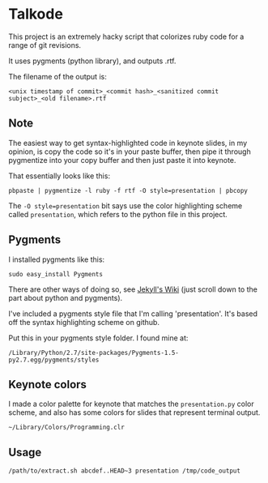 # Talkode

This project is an extremely hacky script that colorizes ruby code for a range
of git revisions.

It uses pygments (python library), and outputs .rtf.

The filename of the output is:

    <unix timestamp of commit>_<commit hash>_<sanitized commit subject>_<old filename>.rtf

## Note

The easiest way to get syntax-highlighted code in keynote slides, in my opinion,
is copy the code so it's in your paste buffer, then pipe it through pygmentize
into your copy buffer and then just paste it into keynote.

That essentially looks like this:

    pbpaste | pygmentize -l ruby -f rtf -O style=presentation | pbcopy

The `-O style=presentation` bit says use the color highlighting scheme called
`presentation`, which refers to the python file in this project.

## Pygments

I installed pygments like this:

    sudo easy_install Pygments

There are other ways of doing so, see [Jekyll's Wiki](https://github.com/mojombo/jekyll/wiki/Install)
(just scroll down to the part about python and pygments).

I've included a pygments style file that I'm calling 'presentation'.
It's based off the syntax highlighting scheme on github.

Put this in your pygments style folder. I found mine at:

    /Library/Python/2.7/site-packages/Pygments-1.5-py2.7.egg/pygments/styles

## Keynote colors

I made a color palette for keynote that matches the `presentation.py`
color scheme, and also has some colors for slides that represent terminal output.

    ~/Library/Colors/Programming.clr


## Usage

    /path/to/extract.sh abcdef..HEAD~3 presentation /tmp/code_output

